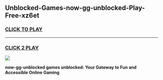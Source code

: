 
## Unblocked-Games-now-gg-unblocked-Play-Free-xz6et
<h3>
<a href="https://premium76.site?title=now-gg-unblocked&ref=10A">CLICK TO PLAY</a></h3>
<hr>

<h3>
<a href="https://premium76.site?title=now-gg-unblocked&ref=10A">CLICK 2 PLAY</a>
  
</h3>

<a href="https://premium76.site?title=now-gg-unblocked&ref=10A"><img src="https://clearcache.store/games.png"></a>


**now-gg-unblocked games unblocked: Your Gateway to Fun and Accessible Online Gaming**
